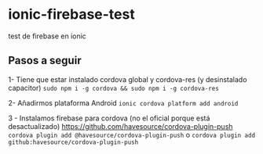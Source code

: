 # ionic-firebase-test
test de firebase en ionic

## Pasos a seguir

1- Tiene que estar instalado cordova global y cordova-res (y desinstalado capacitor)
	```sudo npm i -g cordova && sudo npm i -g cordova-res```

2- Añadirmos plataforma Android
	```ionic cordova platform add android```
	
3 - Instalamos firebase para cordova (no el oficial porque está desactualizado) https://github.com/havesource/cordova-plugin-push
	```cordova plugin add @havesource/cordova-plugin-push```
	o
	```cordova plugin add github:havesource/cordova-plugin-push```